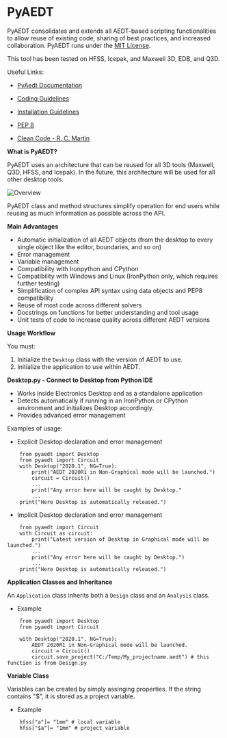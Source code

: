 PyAEDT
======

PyAEDT consolidates and extends all AEDT-based scripting functionalities to allow reuse of existing code, sharing of best practices, and increased collaboration.
PyAEDT runs under the [MIT License](LICENSE.md).

This tool has been tested on HFSS, Icepak, and Maxwell 3D, EDB, and Q3D.

Useful Links:
- [PyAedt Documentation](Documentation/index.html)

- [Coding Guidelines](doc/source/Resources/Code_Guidelines.md)

- [Installation Guidelines](Installation.md)

- [PEP 8 ](https://www.python.org/dev/peps/pep-0008/)

- [Clean Code - R. C. Martin ](https://www.amazon.com/Robert-Martin-Clean-Code-Collection-ebook/dp/B00666M59G)

**What is PyAEDT?**

PyAEDT uses an architecture that can be reused for all 3D tools (Maxwell, Q3D, HFSS, and Icepak). In the future, this architecture will be used for all other desktop tools.
    
![Overview](Resources/Items.png)

PyAEDT class and method structures simplify operation for end users while reusing as much information as possible across the API.

**Main Advantages**

- Automatic initialization of all AEDT objects (from the desktop to every single object like the editor, boundaries, and so on)
- Error management
- Variable management
- Compatibility with Ironpython and CPython
- Compatibility with Windows and Linux (IronPython only, which requires further testing)
- Simplification of complex API syntax using data objects and PEP8 compatibility
- Reuse of most code across different solvers
- Docstrings on functions for better understanding and tool usage
- Unit tests of code to increase quality across different AEDT versions

**Usage Workflow**

You must:
1. Initialize the ``Desktop`` class with the version of AEDT to use.
2. Initialize the application to use within AEDT.

**Desktop.py - Connect to Desktop from Python IDE**

- Works inside Electronics Desktop and as a standalone application
- Detects automatically if running in an IronPython or CPython environment and initializes Desktop accordingly.
- Provides advanced error management 

Examples of usage:

- Explicit Desktop declaration and error management

```
    from pyaedt import Desktop
    from pyaedt import Circuit    
    with Desktop("2020.1", NG=True):
        print("AEDT 2020R1 in Non-Graphical mode will be launched.")
        circuit = Circuit()
        ...
        print("Any error here will be caught by Desktop."
        ...
    print("Here Desktop is automatically released.")
```    

- Implicit Desktop declaration and error management


```
    from pyaedt import Circuit    
    with Circuit as circuit:
        print("Latest version of Desktop in Graphical mode will be launched.")
        ...
        print("Any error here will be caught by Desktop.")
        ...
    print("Here Desktop is automatically released.")
```


**Application Classes and Inheritance**

An ``Application`` class inherits both a ``Design`` class and an ``Analysis`` class.

- Example


```
    from pyaedt import Desktop
    from pyaedt import Circuit
    
    with Desktop("2020.1", NG=True):
        AEDT 2020R1 in Non-Graphical mode will be launched.
        circuit = Circuit()
        circuit.save_project("C:/Temp/My_projectname.aedt") # this function is from Design.py
```       


**Variable Class**

Variables can be created by simply assinging properties. 
If the string contains "$", it is stored as a project variable.

- Example

```
    hfss["a"]= "1mm" # local variable
    hfss["$a"]= "1mm" # project variable
```    
